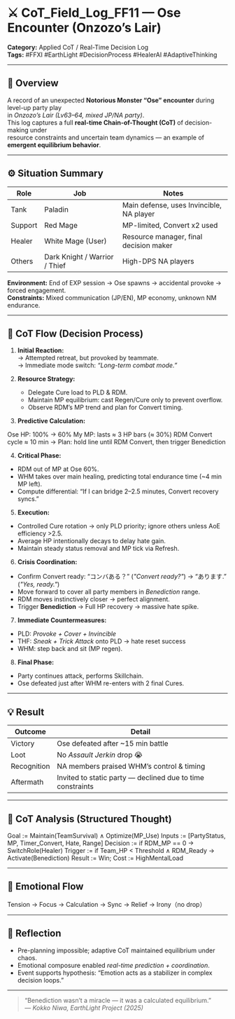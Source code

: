 
# ⚔️ CoT_Field_Log_FF11 — Ose Encounter (Onzozo’s Lair)

**Category:** Applied CoT / Real-Time Decision Log  
**Tags:** #FFXI #EarthLight #DecisionProcess #HealerAI #AdaptiveThinking  

---

## 📜 Overview
A record of an unexpected **Notorious Monster “Ose” encounter** during level-up party play  
in *Onzozo’s Lair (Lv63–64, mixed JP/NA party)*.  
This log captures a full **real-time Chain-of-Thought (CoT)** of decision-making under  
resource constraints and uncertain team dynamics — an example of **emergent equilibrium behavior**.

---

## ⚙️ Situation Summary

| Role | Job | Notes |
|------|------|-------|
| Tank | Paladin | Main defense, uses Invincible, NA player |
| Support | Red Mage | MP-limited, Convert x2 used |
| Healer | White Mage (User) | Resource manager, final decision maker |
| Others | Dark Knight / Warrior / Thief | High-DPS NA players |

**Environment:** End of EXP session → Ose spawns → accidental provoke → forced engagement.  
**Constraints:** Mixed communication (JP/EN), MP economy, unknown NM endurance.

---

## 🧠 CoT Flow (Decision Process)

1. **Initial Reaction:**  
   → Attempted retreat, but provoked by teammate.  
   → Immediate mode switch: *“Long-term combat mode.”*

2. **Resource Strategy:**  
   - Delegate Cure load to PLD & RDM.  
   - Maintain MP equilibrium: cast Regen/Cure only to prevent overflow.  
   - Observe RDM’s MP trend and plan for Convert timing.  

3. **Predictive Calculation:**  

Ose HP: 100% → 60%
My MP: lasts ≈ 3 HP bars (≈ 30%)
RDM Convert cycle ≈ 10 min
→ Plan: hold line until RDM Convert, then trigger Benediction


4. **Critical Phase:**  
- RDM out of MP at Ose 60%.  
- WHM takes over main healing, predicting total endurance time (~4 min MP left).  
- Compute differential: “If I can bridge 2–2.5 minutes, Convert recovery syncs.”

5. **Execution:**  
- Controlled Cure rotation → only PLD priority; ignore others unless AoE efficiency >2.5.  
- Average HP intentionally decays to delay hate gain.  
- Maintain steady status removal and MP tick via Refresh.

6. **Crisis Coordination:**  
- Confirm Convert ready: “コンバある？” (*"Convert ready?"*) → “あります.” (*"Yes, ready."*)   
- Move forward to cover all party members in *Benediction* range.  
- RDM moves instinctively closer → perfect alignment.  
- Trigger **Benediction** → Full HP recovery → massive hate spike.  

7. **Immediate Countermeasures:**  
- PLD: *Provoke + Cover + Invincible*  
- THF: *Sneak + Trick Attack* onto PLD → hate reset success  
- WHM: step back and sit (MP regen).  

8. **Final Phase:**  
- Party continues attack, performs Skillchain.  
- Ose defeated just after WHM re-enters with 2 final Cures.  

---

## 💡 Result

| Outcome | Detail |
|----------|--------|
| Victory | Ose defeated after ~15 min battle |
| Loot | No *Assault Jerkin* drop 😭 |
| Recognition | NA members praised WHM’s control & timing |
| Aftermath | Invited to static party — declined due to time constraints |

---

## 🧩 CoT Analysis (Structured Thought)


Goal := Maintain(TeamSurvival) ∧ Optimize(MP_Use)
Inputs := [PartyStatus, MP, Timer_Convert, Hate, Range]
Decision := if RDM_MP == 0 → SwitchRole(Healer)
Trigger := if Team_HP < Threshold ∧ RDM_Ready → Activate(Benediction)
Result := Win; Cost := HighMentalLoad


---

## 💭 Emotional Flow
Tension → Focus → Calculation → Sync → Relief → Irony（no drop）

---

## 🧠 Reflection
- Pre-planning impossible; adaptive CoT maintained equilibrium under chaos.  
- Emotional composure enabled *real-time prediction + coordination*.  
- Event supports hypothesis: “Emotion acts as a stabilizer in complex decision loops.”  

---

> “Benediction wasn’t a miracle — it was a calculated equilibrium.”  
> — *Kokko Niwa, EarthLight Project (2025)*
